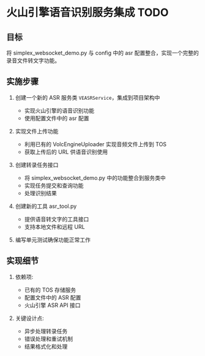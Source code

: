 # 火山引擎语音识别服务集成 TODO

## 目标
将 simplex_websocket_demo.py 与 config 中的 asr 配置整合，实现一个完整的录音文件转文字功能。

## 实施步骤

1. 创建一个新的 ASR 服务类 `VEASRService`，集成到项目架构中
   - 实现火山引擎的语音识别功能
   - 使用配置文件中的 asr 配置

2. 实现文件上传功能
   - 利用已有的 VolcEngineUploader 实现音频文件上传到 TOS
   - 获取上传后的 URL 供语音识别使用

3. 创建转录任务接口
   - 将 simplex_websocket_demo.py 中的功能整合到服务类中
   - 实现任务提交和查询功能
   - 处理识别结果

4. 创建新的工具 asr_tool.py
   - 提供语音转文字的工具接口
   - 支持本地文件和远程 URL

5. 编写单元测试确保功能正常工作

## 实现细节

1. 依赖项:
   - 已有的 TOS 存储服务
   - 配置文件中的 ASR 配置
   - 火山引擎 ASR API 接口

2. 关键设计点:
   - 异步处理转录任务
   - 错误处理和重试机制
   - 结果格式化和处理 